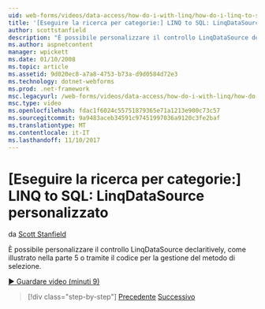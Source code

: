 ```yaml
---
uid: web-forms/videos/data-access/how-do-i-with-linq/how-do-i-linq-to-sql-custom-linqdatasource
title: '[Eseguire la ricerca per categorie:] LINQ to SQL: LinqDataSource personalizzato | Documenti Microsoft'
author: scottstanfield
description: "È possibile personalizzare il controllo LinqDataSource declaritively, come illustrato nella parte 5 o tramite il codice per la gestione del metodo di selezione."
ms.author: aspnetcontent
manager: wpickett
ms.date: 01/10/2008
ms.topic: article
ms.assetid: 9d020ec8-a7a8-4753-b73a-d9d0584d72e3
ms.technology: dotnet-webforms
ms.prod: .net-framework
msc.legacyurl: /web-forms/videos/data-access/how-do-i-with-linq/how-do-i-linq-to-sql-custom-linqdatasource
msc.type: video
ms.openlocfilehash: fdac1f6024c55751879365e71a1213e900c73c57
ms.sourcegitcommit: 9a9483aceb34591c97451997036a9120c3fe2baf
ms.translationtype: MT
ms.contentlocale: it-IT
ms.lasthandoff: 11/10/2017
---
```

<a name="how-do-i-linq-to-sql-custom-linqdatasource"></a>[Eseguire la ricerca per categorie:] LINQ to SQL: LinqDataSource personalizzato
====================
da [Scott Stanfield](https://github.com/scottstanfield)

È possibile personalizzare il controllo LinqDataSource declaritively, come illustrato nella parte 5 o tramite il codice per la gestione del metodo di selezione.

[&#9654; Guardare video (minuti 9)](https://channel9.msdn.com/Blogs/ASP-NET-Site-Videos/how-do-i-linq-to-sql-custom-linqdatasource)

>[!div class="step-by-step"]
[Precedente](how-do-i-linq-to-sql-linqdatasource.md)
[Successivo](how-do-i-linq-to-sql-using-stored-procedures.md)
